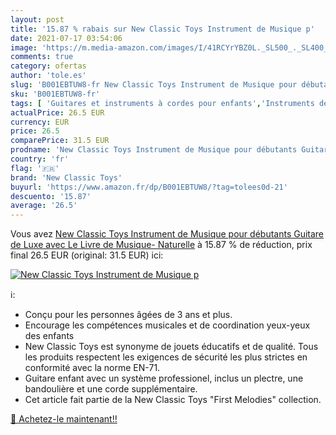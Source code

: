 ```yaml
---
layout: post
title: '15.87 % rabais sur New Classic Toys Instrument de Musique p'
date: 2021-07-17 03:54:06
image: 'https://m.media-amazon.com/images/I/41RCYrYBZ0L._SL500_._SL400_.jpg'
comments: true
category: ofertas
author: 'tole.es'
slug: 'B001EBTUW8-fr New Classic Toys Instrument de Musique pour débutants...'
sku: 'B001EBTUW8-fr'
tags: [ 'Guitares et instruments à cordes pour enfants','Instruments de musique pour enfants','Jeux et Jouets','Jeux et jouets','new classic toys', ]
actualPrice: 26.5 EUR
currency: EUR
price: 26.5
comparePrice: 31.5 EUR
prodname: 'New Classic Toys Instrument de Musique pour débutants Guitare de Luxe avec Le Livre de Musique- Naturelle'
country: 'fr'
flag: '🇫🇷'
brand: 'New Classic Toys'
buyurl: 'https://www.amazon.fr/dp/B001EBTUW8/?tag=tolees0d-21'
descuento: '15.87'
average: '26.5'
---
```


Vous avez [New Classic Toys Instrument de Musique pour débutants Guitare de Luxe avec Le Livre de Musique- Naturelle](https://www.amazon.fr/dp/B001EBTUW8/?tag=tolees0d-21)  à  15.87 % de réduction, prix final  26.5 EUR (original: 31.5 EUR) ici:

[![New Classic Toys Instrument de Musique p](https://m.media-amazon.com/images/I/41RCYrYBZ0L._SL500_._SL400_.jpg)](https://www.amazon.fr/dp/B001EBTUW8/?tag=tolees0d-21)

ℹ️:

- Conçu pour les personnes âgées de 3 ans et plus.
- Encourage les compétences musicales et de coordination yeux-yeux des enfants
- New Classic Toys est synonyme de jouets éducatifs et de qualité. Tous les produits respectent les exigences de sécurité les plus strictes en conformité avec la norme EN-71.
- Guitare enfant avec un système professionel, inclus un plectre, une bandoulière et une corde supplémentaire.
- Cet article fait partie de la New Classic Toys "First Melodies" collection.

[🛒 Achetez-le maintenant!!](https://www.amazon.fr/dp/B001EBTUW8/?tag=tolees0d-21)
